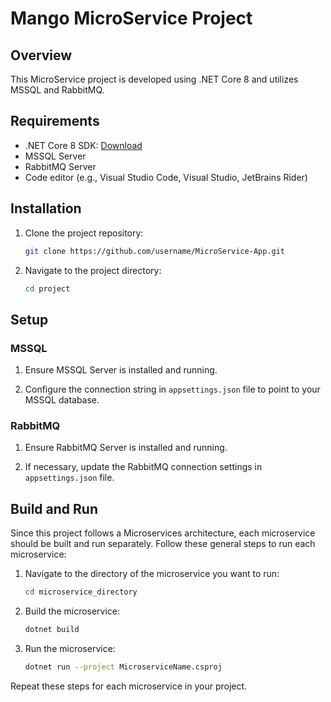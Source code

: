 # Mango MicroService Project

## Overview

This MicroService project is developed using .NET Core 8 and utilizes MSSQL and RabbitMQ.

## Requirements

- .NET Core 8 SDK: [Download](https://dotnet.microsoft.com/download/dotnet-core/8)
- MSSQL Server
- RabbitMQ Server
- Code editor (e.g., Visual Studio Code, Visual Studio, JetBrains Rider)

## Installation

1. Clone the project repository:

    ```bash
    git clone https://github.com/username/MicroService-App.git
    ```

2. Navigate to the project directory:

    ```bash
    cd project
    ```

## Setup

### MSSQL

1. Ensure MSSQL Server is installed and running.

2. Configure the connection string in `appsettings.json` file to point to your MSSQL database.

### RabbitMQ

1. Ensure RabbitMQ Server is installed and running.

2. If necessary, update the RabbitMQ connection settings in `appsettings.json` file.

## Build and Run

Since this project follows a Microservices architecture, each microservice should be built and run separately. Follow these general steps to run each microservice:

1. Navigate to the directory of the microservice you want to run:
    ```bash
    cd microservice_directory
    ```

2. Build the microservice:
    ```bash
    dotnet build
    ```

3. Run the microservice:
    ```bash
    dotnet run --project MicroserviceName.csproj
    ```

Repeat these steps for each microservice in your project.

